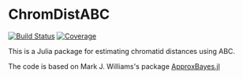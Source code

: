 # ChromDistABC

[![Build Status](https://github.com/hannesbecher/ChromDistABC.jl/actions/workflows/CI.yml/badge.svg?branch=main)](https://github.com/hannesbecher/ChromDistABC.jl/actions/workflows/CI.yml?query=branch%3Amain)
[![Coverage](https://codecov.io/gh/hannesbecher/ChromDistABC.jl/branch/main/graph/badge.svg)](https://codecov.io/gh/hannesbecher/ChromDistABC.jl)


This is a Julia package for estimating chromatid distances using ABC.  

The code is based on Mark J. Williams's package [ApproxBayes.jl](https://github.com/marcjwilliams1/ApproxBayes.jl)